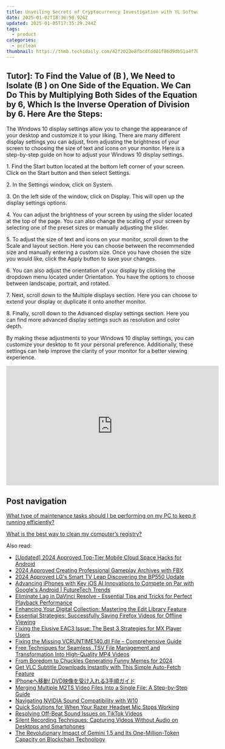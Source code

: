 ```yaml
---
title: Unveiling Secrets of Cryptocurrency Investigation with YL Software Expertise
date: 2025-01-02T18:36:58.926Z
updated: 2025-01-05T17:35:29.244Z
tags:
  - product
categories:
  - pcclean
thumbnail: https://thmb.techidaily.com/42f2023e8fbcdfdd01f86d9db51a4f7bd6fa603af8cb31396f717d24438f83e9.jpg
---
```


## Tutor]: To Find the Value of \(B \), We Need to Isolate \(B \) on One Side of the Equation. We Can Do This by Multiplying Both Sides of the Equation by 6, Which Is the Inverse Operation of Division by 6. Here Are the Steps:

The Windows 10 display settings allow you to change the appearance of your desktop and customize it to your liking. There are many different display settings you can adjust, from adjusting the brightness of your screen to choosing the size of text and icons on your monitor. Here is a step-by-step guide on how to adjust your Windows 10 display settings. 

1\. Find the Start button located at the bottom left corner of your screen. Click on the Start button and then select Settings.

2\. In the Settings window, click on System.

3\. On the left side of the window, click on Display. This will open up the display settings options. 

4\. You can adjust the brightness of your screen by using the slider located at the top of the page. You can also change the scaling of your screen by selecting one of the preset sizes or manually adjusting the slider.

5\. To adjust the size of text and icons on your monitor, scroll down to the Scale and layout section. Here you can choose between the recommended size and manually entering a custom size. Once you have chosen the size you would like, click the Apply button to save your changes.

6\. You can also adjust the orientation of your display by clicking the dropdown menu located under Orientation. You have the options to choose between landscape, portrait, and rotated.

7\. Next, scroll down to the Multiple displays section. Here you can choose to extend your display or duplicate it onto another monitor.

8\. Finally, scroll down to the Advanced display settings section. Here you can find more advanced display settings such as resolution and color depth. 

By making these adjustments to your Windows 10 display settings, you can customize your desktop to fit your personal preference. Additionally, these settings can help improve the clarity of your monitor for a better viewing experience.

<!-- affiliate ads begin -->
<iframe width="560" height="315" src="https://www.youtube.com/embed/2En1CHbiYwA?si=jZKzTr9EIT2ShjGK" title="YouTube video player" frameborder="0" allow="accelerometer; autoplay; clipboard-write; encrypted-media; gyroscope; picture-in-picture; web-share" referrerpolicy="strict-origin-when-cross-origin" allowfullscreen></iframe>
<!-- affiliate ads end -->

## Post navigation

[What type of maintenance tasks should I be performing on my PC to keep it running efficiently?](https://tools.techidaily.com/pcclean/products/)

[What is the best way to clean my computer’s registry?](https://tools.techidaily.com/pcclean/products/)

<ins class="adsbygoogle"
     style="display:block"
     data-ad-format="autorelaxed"
     data-ad-client="ca-pub-7571918770474297"
     data-ad-slot="1223367746"></ins>

<ins class="adsbygoogle"
     style="display:block"
     data-ad-client="ca-pub-7571918770474297"
     data-ad-slot="8358498916"
     data-ad-format="auto"
     data-full-width-responsive="true"></ins>

<span class="atpl-alsoreadstyle">Also read:</span>
<div><ul>
<li><a href="https://fox-info.techidaily.com/updated-2024-approved-top-tier-mobile-cloud-space-hacks-for-android/"><u>[Updated] 2024 Approved Top-Tier Mobile Cloud Space Hacks for Android</u></a></li>
<li><a href="https://screen-capture.techidaily.com/2024-approved-creating-professional-gameplay-archives-with-fbx/"><u>2024 Approved Creating Professional Gameplay Archives with FBX</u></a></li>
<li><a href="https://extra-guidance.techidaily.com/2024-approved-lgs-smart-tv-leap-discovering-the-bp550-update/"><u>2024 Approved LG's Smart TV Leap Discovering the BP550 Update</u></a></li>
<li><a href="https://tech-savvy.techidaily.com/advancing-iphones-with-key-ios-ai-innovations-to-compete-on-par-with-googles-android-futuretech-trends/"><u>Advancing iPhones with Key iOS AI Innovations to Compete on Par with Google's Android | FutureTech Trends</u></a></li>
<li><a href="https://discover-able.techidaily.com/eliminate-lag-in-davinci-resolve-essential-tips-and-tricks-for-perfect-playback-performance/"><u>Eliminate Lag in DaVinci Resolve - Essential Tips and Tricks for Perfect Playback Performance</u></a></li>
<li><a href="https://fox-pages.techidaily.com/enhancing-your-digital-collection-mastering-the-edit-library-feature/"><u>Enhancing Your Digital Collection: Mastering the Edit Library Feature</u></a></li>
<li><a href="https://discover-able.techidaily.com/essential-strategies-successfully-saving-firefox-videos-for-offline-viewing/"><u>Essential Strategies: Successfully Saving Firefox Videos for Offline Viewing</u></a></li>
<li><a href="https://discover-able.techidaily.com/fixing-the-elusive-eac3-issue-the-best-3-strategies-for-mx-player-users/"><u>Fixing the Elusive EAC3 Issue: The Best 3 Strategies for MX Player Users</u></a></li>
<li><a href="https://win-howtos.techidaily.com/fixing-the-missing-vcruntime140dll-file-comprehensive-guide/"><u>Fixing the Missing VCRUNTIME140.dll File – Comprehensive Guide</u></a></li>
<li><a href="https://discover-able.techidaily.com/free-techniques-for-seamless-tsv-file-management-and-transformation-into-high-quality-mp4-videos/"><u>Free Techniques for Seamless .TSV File Management and Transformation Into High-Quality MP4 Videos</u></a></li>
<li><a href="https://some-techniques.techidaily.com/from-boredom-to-chuckles-generating-funny-memes-for-2024/"><u>From Boredom to Chuckles Generating Funny Memes for 2024</u></a></li>
<li><a href="https://discover-able.techidaily.com/get-vlc-subtitle-downloads-instantly-with-this-simple-auto-fetch-feature/"><u>Get VLC Subtitle Downloads Instantly with This Simple Auto-Fetch Feature</u></a></li>
<li><a href="https://discover-able.techidaily.com/iphone-dvd3/"><u>IPhoneへ移動! DVD映像を受け入れる3手順ガイド</u></a></li>
<li><a href="https://discover-able.techidaily.com/merging-multiple-m2ts-video-files-into-a-single-file-a-step-by-step-guide/"><u>Merging Multiple M2TS Video Files Into a Single File: A Step-by-Step Guide</u></a></li>
<li><a href="https://driver-install.techidaily.com/navigating-nvidia-sound-compatibility-with-w10/"><u>Navigating NVIDIA Sound Compatibility with W10</u></a></li>
<li><a href="https://sound-issues.techidaily.com/quick-solutions-for-when-your-razer-headset-mic-stops-working/"><u>Quick Solutions for When Your Razer Headset Mic Stops Working</u></a></li>
<li><a href="https://discover-able.techidaily.com/resolving-off-beat-sound-issues-on-tiktok-videos/"><u>Resolving Off-Beat Sound Issues on TikTok Videos</u></a></li>
<li><a href="https://discover-able.techidaily.com/silent-recording-techniques-capturing-videos-without-audio-on-desktops-and-smartphones/"><u>Silent Recording Techniques: Capturing Videos Without Audio on Desktops and Smartphones</u></a></li>
<li><a href="https://tech-hub.techidaily.com/the-revolutionary-impact-of-gemini-15-and-its-one-million-token-capacity-on-blockchain-technology/"><u>The Revolutionary Impact of Gemini 1.5 and Its One-Million-Token Capacity on Blockchain Technology</u></a></li>
</ul></div>

